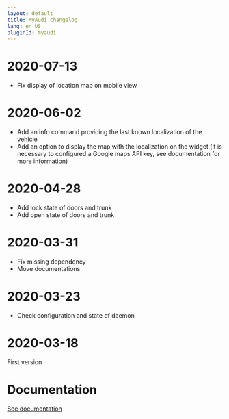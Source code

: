 ```yaml
---
layout: default
title: MyAudi changelog
lang: en_US
pluginId: myaudi
---
```


# 2020-07-13

- Fix display of location map on mobile view

# 2020-06-02

- Add an info command providing the last known localization of the vehicle
- Add an option to display the map with the localization on the widget (it is necessary to configured a Google maps API key, see documentation for more information)

# 2020-04-28

- Add lock state of doors and trunk
- Add open state of doors and trunk

# 2020-03-31

- Fix missing dependency
- Move documentations

# 2020-03-23

- Check configuration and state of daemon

# 2020-03-18

First version

# Documentation

[See documentation]({{site.baseurl}}/{{page.pluginId}}/{{page.lang}})

